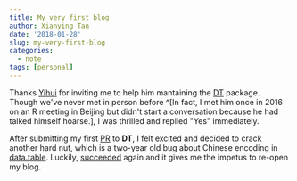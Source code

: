 ```yaml
---
title: My very first blog
author: Xianying Tan
date: '2018-01-28'
slug: my-very-first-blog
categories:
  - note
tags: [personal]
---
```


Thanks [Yihui](https://yihui.name) for inviting me to help him mantaining the [DT](https://github.com/rstudio/DT) package. Though we've never met in person before ^[In fact, I met him once in 2016 on an R meeting in Beijing but didn't start a conversation because he had talked himself hoarse.], I was thrilled and replied "Yes" immediately. 

After submitting my first [PR](https://github.com/rstudio/DT/pull/475) to **DT**, I felt excited and decided to crack another hard nut, which is a two-year old bug about Chinese encoding in [data.table](https://github.com/Rdatatable/data.table). Luckily, [succeeded](https://github.com/Rdatatable/data.table/pull/2566) again and it gives me the impetus to re-open my blog.
